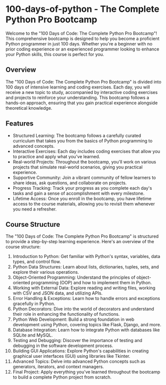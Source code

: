 # 100-days-of-python - The Complete Python Pro Bootcamp
Welcome to the "100 Days of Code: The Complete Python Pro Bootcamp"! This comprehensive bootcamp is designed to help you become a proficient Python programmer in just 100 days. Whether you're a beginner with no prior coding experience or an experienced programmer looking to enhance your Python skills, this course is perfect for you.

## Overview
The "100 Days of Code: The Complete Python Pro Bootcamp" is divided into 100 days of intensive learning and coding exercises. Each day, you will receive a new topic to study, accompanied by interactive coding exercises and projects to reinforce your understanding. This bootcamp follows a hands-on approach, ensuring that you gain practical experience alongside theoretical knowledge.

## Features
- Structured Learning: The bootcamp follows a carefully curated curriculum that takes you from the basics of Python programming to advanced concepts.
- Interactive Exercises: Each day includes coding exercises that allow you to practice and apply what you've learned.
- Real-world Projects: Throughout the bootcamp, you'll work on various projects that simulate real-world scenarios, giving you practical experience.
- Supportive Community: Join a vibrant community of fellow learners to share ideas, ask questions, and collaborate on projects.
- Progress Tracking: Track your progress as you complete each day's tasks and gain a sense of accomplishment with every milestone.
- Lifetime Access: Once you enroll in the bootcamp, you have lifetime access to the course materials, allowing you to revisit them whenever you need a refresher.

## Course Structure
The "100 Days of Code: The Complete Python Pro Bootcamp" is structured to provide a step-by-step learning experience. Here's an overview of the course structure:

1. Introduction to Python: Get familiar with Python's syntax, variables, data types, and control flow.
2. Python Data Structures: Learn about lists, dictionaries, tuples, sets, and explore their various operations.
3. Object-Oriented Programming: Understand the principles of object-oriented programming (OOP) and how to implement them in Python.
4. Working with External Data: Explore reading and writing files, working with CSV and JSON data, and utilizing APIs.
5. Error Handling & Exceptions: Learn how to handle errors and exceptions gracefully in Python.
6. Python Decorators: Dive into the world of decorators and understand their role in enhancing the functionality of functions.
7. Python Web Development: Build a strong foundation in web development using Python, covering topics like Flask, Django, and more.
8. Database Integration: Learn how to integrate Python with databases like SQLite and MySQL.
9. Testing and Debugging: Discover the importance of testing and debugging in the software development process.
10. Building GUI Applications: Explore Python's capabilities in creating graphical user interfaces (GUI) using libraries like Tkinter.
11. Advanced Topics: Delve into advanced Python concepts such as generators, iterators, and context managers.
12. Final Project: Apply everything you've learned throughout the bootcamp to build a complete Python project from scratch.
